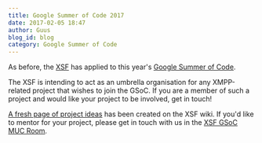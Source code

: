 ```yaml
---
title: Google Summer of Code 2017
date: 2017-02-05 18:47
author: Guus
blog_id: blog
category: Google Summer of Code
---
```


As before, the [XSF](https://xmpp.org/) has applied to this year's [Google Summer of Code](https://summerofcode.withgoogle.com/). 

The XSF is intending to act as an umbrella organisation for any XMPP-related project that wishes to join the GSoC. If you are a member of such a project and would like your project to be involved, get in touch!

[A fresh page of project ideas](http://wiki.xmpp.org/web/Summer_of_Code_2017) has been created on the XSF wiki. If you'd like to mentor for your project, please get in touch with us in the [XSF GSoC MUC Room](xmpp:gsoc@muc.xmpp.org?join).

